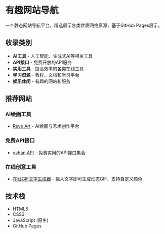 # 有趣网站导航

一个静态网站导航平台，精选展示各类优质网络资源，基于GitHub Pages展示。

## 收录类别

- **AI工具** - 人工智能、生成式AI等相关工具
- **API接口** - 免费开放的API服务
- **实用工具** - 提高效率的各类在线工具
- **学习资源** - 教程、文档和学习平台
- **娱乐休闲** - 有趣的网站和服务

## 推荐网站

### AI绘画工具
- [Reve Art](https://reve.art) - AI绘画与艺术创作平台

### 免费API接口
- [vvhan API](https://api.vvhan.com/) - 免费实用的API接口集合

### 在线创意工具
- [在线GIF文字生成器](https://aidn.jp/ugomoji/) - 输入文字即可生成动态GIF，支持自定义颜色

## 技术栈

- HTML5
- CSS3
- JavaScript (原生)
- GitHub Pages
